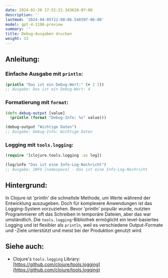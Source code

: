 ```yaml
---
date: 2024-01-20 17:52:21.343628-07:00
description: ''
lastmod: '2024-04-05T22:00:06.548397-06:00'
model: gpt-4-1106-preview
summary: ''
title: Debug-Ausgaben drucken
weight: 33
---
```


## Anleitung:


### Einfache Ausgabe mit `println`:
```Clojure
(println "Das ist ein Debug-Wert:" (+ 2 2))
;; Ausgabe: Das ist ein Debug-Wert: 4
```

### Formatierung mit `format`:
```Clojure
(defn debug-output [value]
  (println (format "Debug-Info: %s" value)))

(debug-output "Wichtige Daten")
;; Ausgabe: Debug-Info: Wichtige Daten
```

### Logging mit `tools.logging`:
```Clojure
(require '[clojure.tools.logging :as log])

(log/info "Das ist eine Info-Log-Nachricht")
;; Ausgabe: INFO [namespace] - Das ist eine Info-Log-Nachricht
```

## Hintergrund:
In Clojure ist 'println' die schnellste Methode, um Werte während der Entwicklung auszugeben. Doch für komplexere Anwendungen ist das Logging-System vorzuziehen. Bevor 'println' populär wurde, nutzten Programmierer oft das Schreiben in temporäre Dateien, aber das war umständlich. Die `tools.logging`-Bibliothek ermöglicht ein level-basiertes Logging und ist flexibler als `println`, weil es verschiedene Output-Formate und -Ziele unterstützt und meist bei der Produktion genutzt wird.

## Siehe auch:
- Clojure's `tools.logging` Library: [https://github.com/clojure/tools.logging](https://github.com/clojure/tools.logging)

